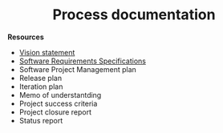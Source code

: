 <center>

<h1>Process documentation</h1>

</center>


**Resources**
- [Vision statement](visionstatement.md)
- [Software Requirements Specifications](srs.md)
- Software Project Management plan
- Release plan
- Iteration plan
- Memo of understantding
- Project success criteria
- Project closure report
- Status report